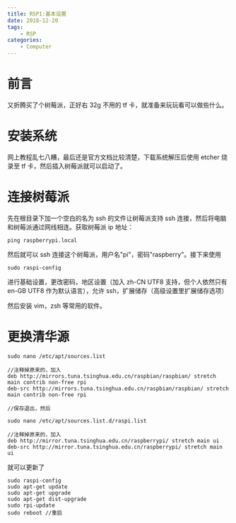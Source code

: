 ```yaml
---
title: RSP1:基本设置
date: 2018-12-20
tags:
    - RSP
categories:
    - Computer
---
```


# 前言

又折腾买了个树莓派，正好右 32g 不用的 tf 卡，就准备来玩玩看可以做些什么。

# 安装系统

网上教程乱七八糟，最后还是官方文档比较清楚，下载系统解压后使用 etcher 烧录至 tf 卡，然后插入树莓派就可以启动了。

# 连接树莓派

先在根目录下加一个空白的名为 ssh 的文件让树莓派支持 ssh 连接，然后将电脑和树莓派通过网线相连。获取树莓派 ip 地址：

```
ping raspberrypi.local
```

然后就可以 ssh 连接这个树莓派，用户名"pi"，密码"raspberry"。接下来使用

```
sudo raspi-config
```

进行基础设置，更改密码，地区设置（加入 zh-CN UTF8 支持，但个人依然只有 en-GB UTF8 作为默认语言），允许 ssh，扩展储存（高级设置里扩展储存选项）

然后安装 vim，zsh 等常用的软件。

# 更换清华源

```
sudo nano /etc/apt/sources.list

//注释掉原来的，加入
deb http://mirrors.tuna.tsinghua.edu.cn/raspbian/raspbian/ stretch main contrib non-free rpi
deb-src http://mirrors.tuna.tsinghua.edu.cn/raspbian/raspbian/ stretch main contrib non-free rpi

//保存退出，然后

sudo nano /etc/apt/sources.list.d/raspi.list

//注释掉原来的，加入
deb http://mirror.tuna.tsinghua.edu.cn/raspberrypi/ stretch main ui
deb-src http://mirror.tuna.tsinghua.edu.cn/raspberrypi/ stretch main ui
```

就可以更新了

```
sudo raspi-config
sudo apt-get update
sudo apt-get upgrade
sudo apt-get dist-upgrade
sudo rpi-update
sudo reboot //重启
```
